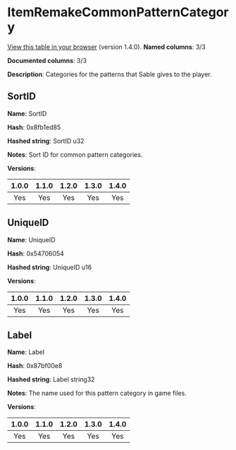 # ItemRemakeCommonPatternCategory
[View this table in your browser](ItemRemakeCommonPatternCategory-value.md) (version 1.4.0).
**Named columns**: 3/3

**Documented columns**: 3/3

**Description**: Categories for the patterns that Sable gives to the player.
## SortID

**Name**: SortID

**Hash**: 0x8fb1ed85

**Hashed string**: SortID u32

**Notes**: Sort ID for common pattern categories.

**Versions**: 

 | 1.0.0 | 1.1.0 | 1.2.0 | 1.3.0 | 1.4.0 |
|:--:|:--:|:--:|:--:|:--:|
| Yes | Yes | Yes | Yes | Yes | 


## UniqueID

**Name**: UniqueID

**Hash**: 0x54706054

**Hashed string**: UniqueID u16

**Versions**: 

 | 1.0.0 | 1.1.0 | 1.2.0 | 1.3.0 | 1.4.0 |
|:--:|:--:|:--:|:--:|:--:|
| Yes | Yes | Yes | Yes | Yes | 


## Label

**Name**: Label

**Hash**: 0x87bf00e8

**Hashed string**: Label string32

**Notes**: The name used for this pattern category in game files.

**Versions**: 

 | 1.0.0 | 1.1.0 | 1.2.0 | 1.3.0 | 1.4.0 |
|:--:|:--:|:--:|:--:|:--:|
| Yes | Yes | Yes | Yes | Yes | 



